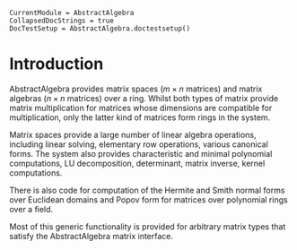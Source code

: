 ```@meta
CurrentModule = AbstractAlgebra
CollapsedDocStrings = true
DocTestSetup = AbstractAlgebra.doctestsetup()
```
# Introduction

AbstractAlgebra provides matrix spaces ($m\times n$ matrices) and matrix algebras
($n\times n$ matrices) over a ring. Whilst both types of matrix provide
matrix multiplication for matrices whose dimensions are compatible for
multiplication, only the latter kind of matrices form rings in the system.

Matrix spaces provide a large number of linear algebra operations, including
linear solving, elementary row operations, various canonical forms. The
system also provides characteristic and minimal polynomial computations, LU
decomposition, determinant, matrix inverse, kernel computations.

There is also code for computation of the Hermite and Smith normal forms over
Euclidean domains and Popov form for matrices over polynomial rings over a
field.

Most of this generic functionality is provided for arbitrary matrix types
that satisfy the AbstractAlgebra matrix interface.
